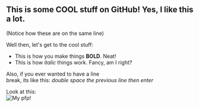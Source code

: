 ## This is some COOL stuff on GitHub! Yes, I like this a lot.  
(Notice how these are on the same line)

Well then, let's get to the cool stuff:  
* This is how you make things **BOLD**. Neat!
* This is how *italic* things work. Fancy, am I right?

Also, if you ever wanted to have a line  
break, its like this: *double space the previous line then enter*

Look at this:  
![My pfp!](https://c0.wallpaperflare.com/preview/624/38/376/car-street-road-building.jpg)

